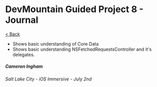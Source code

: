# DevMountain Guided Project 8 - Journal

[< Back](https://github.com/Camji55/DevMtn-iOS20/)

- Shows basic understanding of Core Data
- Shows basic understanding NSFetchedRequestsController and it's delegates.

##### Cameron Ingham
###### Salt Lake City - iOS Immersive - July 2nd



